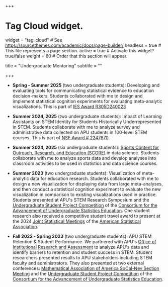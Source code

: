 +++

# Tag Cloud widget.
widget = "tag_cloud"  # See https://sourcethemes.com/academic/docs/page-builder/
headless = true  # This file represents a page section.
active = true # Activate this widget? true/false
weight = 60  # Order that this section will appear.

title = "Undergraduate Mentoring"
subtitle = ""

+++

- **Spring - Summer 2025** (two undergraduate students): Developing and evaluating tools for communicating statistical evidence to education decision-makers. Students collaborated with me to design and implement statistical cognition experiments for evaluating meta-analytic visualizations. This is part of [IES Award R305D240023](https://ies.ed.gov/use-work/awards/developing-and-evaluating-tools-communicating-statistical-evidence-education-decision-makers)

- **Summer 2024, 2025** (two undergraduate students): Impact of Learning Assistants on STEM Identity for Students Historically Underrepresented in STEM. Students collaborate with me to analyze survey and administrative data collected on APU students in 100-level STEM courses. This is part of [NSF Award # 2247670](https://www.nsf.gov/awardsearch/showAward?AWD_ID=2247670&HistoricalAwards=false).

- **Summer 2024, 2025** (six undergraduate students): [Sports Content for Outreach, Research, and Education (SCORE)](https://scorenetwork.org/index.html) in data science. Students collaborate with me to analyze sports data and develop analyses into classroom activities to be used in statistics and data science courses. 

- **Summer 2023** (two undergraduate students): Visualization of meta-analytic data for education research. Students collaborated with me to design a new visualization for displaying data from large meta-analyses, and then conduct a statistical cognition experiment to evaluate the new visualization in comparison to existing visualizations used in practice. Students presented at APU's STEM Research Symposium and the [Undergraduate Student Project Competition](https://www.causeweb.org/usproc/) of the [Consortium for the Advancement of Undergraduate Statistics Education](https://www.causeweb.org/cause/). One student research also received a competitive student travel award to present at the 2024 [Joint Statistical Meetings](https://ww2.amstat.org/meetings/jsm/2024/) of the [American Statistical Association](https://www.amstat.org). 

- **Fall 2022 - Spring 2023** (two undergraduate students): APU STEM Retention & Student Performance. We partnered with APU's [Office of Institutional Research and Assessment](https://www.apu.edu/oira/) to analyze APU's data and identify barriers to retention and student success in STEM. Student researchers presented results to APU stakeholders including STEM faculty and administrators. They also presented at two external conferences: [Mathematical Association of America SoCal-Nev Section Meeting](http://sections.maa.org/socalnv/) and the [Undergraduate Student Project Competition](https://www.causeweb.org/usproc/) of the [Consortium for the Advancement of Undergraduate Statistics Education](https://www.causeweb.org/cause/). 

